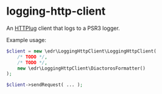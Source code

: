 # logging-http-client
An [HTTPlug](http://httplug.io/) client that logs to a PSR3 logger.

Example usage:

```php
$client = new \edr\LoggingHttpClient\LoggingHttpClient(
    /* TODO */,
    /* TODO */,
    new \edr\LoggingHttpClient\DiactorosFormatter()
);

$client->sendRequest( ... );
```
